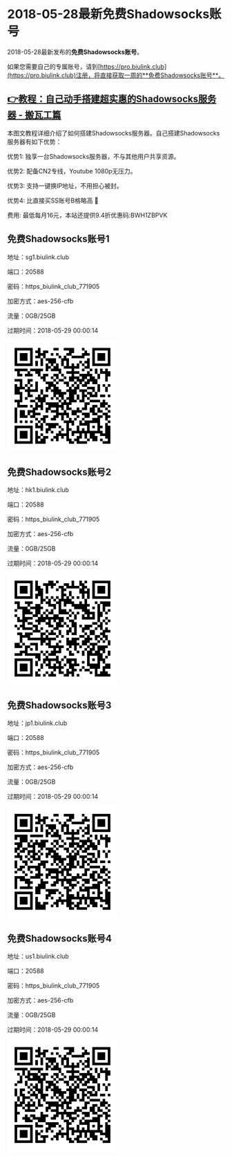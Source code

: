 # 2018-05-28最新**免费Shadowsocks账号**

2018-05-28最新发布的**免费Shadowsocks账号**。

如果您需要自己的专属账号，请到[https://pro.biulink.club](https://pro.biulink.club)注册，将直接获取一周的**免费Shadowsocks账号**。

## [👉教程：自己动手搭建超实惠的Shadowsocks服务器 - 搬瓦工篇](https://github.com/Biulink/ShadowsocksTutorials/blob/master/%E6%95%99%E6%82%A8%E8%87%AA%E5%B7%B1%E5%8A%A8%E6%89%8B%E6%90%AD%E5%BB%BA%E8%B6%85%E5%AE%9E%E6%83%A0%E7%9A%84Shadowsocks%E6%9C%8D%E5%8A%A1%E5%99%A8%20-%20%E6%90%AC%E7%93%A6%E5%B7%A5%E7%AF%87.md)
  
  本图文教程详细介绍了如何搭建Shadowsocks服务器。自己搭建Shadowsocks服务器有如下优势：

  优势1: 独享一台Shadowsocks服务器，不与其他用户共享资源。

  优势2: 配备CN2专线，Youtube 1080p无压力。

  优势3: 支持一键换IP地址，不用担心被封。

  优势4: 比直接买SS账号B格略高 🙂

  费用: 最低每月16元，本站还提供9.4折优惠码:BWH1ZBPVK  
## 免费Shadowsocks账号1

地址：sg1.biulink.club

端口：20588

密码：https_biulink_club_771905

加密方式：aes-256-cfb

流量：0GB/25GB

过期时间：2018-05-29 00:00:14

![免费Shadowsocks账号](../qrcode/1fe17b1a-531b-441c-b526-144c251ccfa0.png)

## 免费Shadowsocks账号2

地址：hk1.biulink.club

端口：20588

密码：https_biulink_club_771905

加密方式：aes-256-cfb

流量：0GB/25GB

过期时间：2018-05-29 00:00:14

![免费Shadowsocks账号](../qrcode/27068a6a-6523-4127-aa4f-685ba1c95b82.png)

## 免费Shadowsocks账号3

地址：jp1.biulink.club

端口：20588

密码：https_biulink_club_771905

加密方式：aes-256-cfb

流量：0GB/25GB

过期时间：2018-05-29 00:00:14

![免费Shadowsocks账号](../qrcode/797966b6-d643-4eb0-9984-cada4e4d1e2a.png)

## 免费Shadowsocks账号4

地址：us1.biulink.club

端口：20588

密码：https_biulink_club_771905

加密方式：aes-256-cfb

流量：0GB/25GB

过期时间：2018-05-29 00:00:14

![免费Shadowsocks账号](../qrcode/50a0113d-5faa-4e2b-973e-175c6e7d3e30.png)

